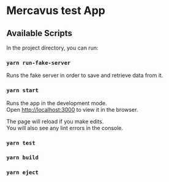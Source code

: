 # Mercavus test App

## Available Scripts

In the project directory, you can run:

### `yarn run-fake-server`

Runs the fake server in order to save and retrieve data from it.

### `yarn start`

Runs the app in the development mode.\
Open [http://localhost:3000](http://localhost:3000) to view it in the browser.

The page will reload if you make edits.\
You will also see any lint errors in the console.

### `yarn test`

### `yarn build`

### `yarn eject`

